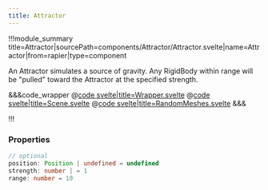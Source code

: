 ```yaml
---
title: Attractor
---
```


<script lang="ts">
import Wrapper from '$examples/rapier/attractor/Wrapper.svelte'
</script>

!!!module_summary title=Attractor|sourcePath=components/Attractor/Attractor.svelte|name=Attractor|from=rapier|type=component

An Attractor simulates a source of gravity. Any RigidBody within range will be "pulled" toward the Attractor at the specified strength.

<ExampleWrapper>
  <Wrapper />
</ExampleWrapper>

&&&code_wrapper
@[code svelte|title=Wrapper.svelte](../../examples/rapier/attractor/Wrapper.svelte)
@[code svelte|title=Scene.svelte](../../examples/rapier/attractor/Scene.svelte)
@[code svelte|title=RandomMeshes.svelte](../../examples/rapier/attractor/RandomMeshes.svelte)
&&&

!!!

### Properties

```ts
// optional
position: Position | undefined = undefined
strength: number | = 1
range: number = 10
```
